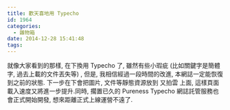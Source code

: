 ```yaml
---
title: 歡天喜地用 Typecho
id: 1964
categories:
  - 雜物箱
date: 2014-12-28 15:41:48
tags:
---
```


就像大家看到的那樣, 在下換用 Typecho 了, 雖然有些小瑕疵 (比如關鍵字是簡體字, 過去上載的文件丟失等) , 但是, 我相信經過一段時間的改進, 本網誌一定能恢復到之前的狀態.
下一步在下會把圖片, 文件等靜態資源放到 又拍雲 上面, 這樣頁面載入速度又將進一步提升.同時, 擱置已久的 Pureness Typecho 網誌託管服務也會正式開始開發, 想來距離正式上線運營不遠了.
